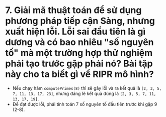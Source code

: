 # 7. Giải mã thuật toán để sử dụng phương pháp tiếp cận Sàng, nhưng xuất hiện lỗi. Lỗi sai đầu tiên là gì dương và có bao nhiêu "số nguyên tố" mà một trường hợp thử nghiệm phải tạo trước gặp phải nó? Bài tập này cho ta biết gì về RIPR mô hình?
- Nếu chạy hàm `computePrimes(8)` thì sẽ gây lỗi và ra kết quả là `[2, 3, 5, 7, 11, 13, 17, 23]`, nhưng đáng lẽ kết quả đúng là `[2, 3, 5, 7, 11, 13, 17, 19]`.
- Để đạt được lỗi, phải tính toán 7 số nguyên tố đầu tiên trước khi gặp 9 (2-8).